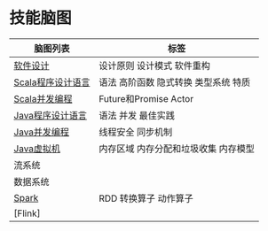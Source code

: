 # 技能脑图
| 脑图列表 | 标签 |
| ------ | ----- |
| [软件设计](https://github.com/dongjiaqiang/SkillMindMap/blob/master/%E8%BD%AF%E4%BB%B6%E8%AE%BE%E8%AE%A1.md) | 设计原则 设计模式 软件重构 |
|[Scala程序设计语言](https://github.com/dongjiaqiang/SkillMindMap/blob/master/Scala%E8%AF%AD%E8%A8%80%E7%A8%8B%E5%BA%8F%E8%AE%BE%E8%AE%A1.md) |      语法 高阶函数 隐式转换 类型系统 特质  | 
| [Scala并发编程](https://github.com/dongjiaqiang/SkillMindMap/blob/master/Scala%E5%B9%B6%E5%8F%91%E7%BC%96%E7%A8%8B.md) | Future和Promise Actor   |
| [Java程序设计语言](https://github.com/dongjiaqiang/SkillMindMap/blob/master/Java%E8%AF%AD%E8%A8%80%E7%A8%8B%E5%BA%8F%E8%AE%BE%E8%AE%A1.md) | 语法 并发 最佳实践 |
| [Java并发编程](https://github.com/dongjiaqiang/SkillMindMap/blob/master/Java%E5%B9%B6%E5%8F%91%E7%BC%96%E7%A8%8B.md) | 线程安全 同步机制  |
| [Java虚拟机](https://github.com/dongjiaqiang/SkillMindMap/blob/master/Java%E8%99%9A%E6%8B%9F%E6%9C%BA.md) | 内存区域 内存分配和垃圾收集 内存模型   |
| 流系统 | |
| 数据系统 | |
| [Spark](https://github.com/dongjiaqiang/SkillMindMap/blob/master/Spark.md) | RDD 转换算子 动作算子 |
| [Flink] |   |
